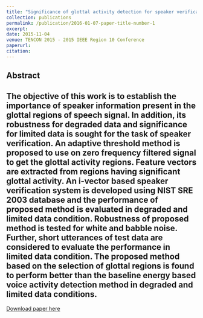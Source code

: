 ```yaml
---
title: "Significance of glottal activity detection for speaker verification in degraded and limited data condition"
collection: publications
permalink: /publication/2016-01-07-paper-title-number-1
excerpt: 
date: 2015-11-04
venue: TENCON 2015 - 2015 IEEE Region 10 Conference
paperurl:
citation:
---
```

Abstract
---
The objective of this work is to establish the
importance of speaker information present in the glottal regions
of speech signal. In addition, its robustness for degraded data
and significance for limited data is sought for the task of speaker
verification. An adaptive threshold method is proposed to use on
zero frequency filtered signal to get the glottal activity regions.
Feature vectors are extracted from regions having significant
glottal activity. An i-vector based speaker verification system is
developed using NIST SRE 2003 database and the performance
of proposed method is evaluated in degraded and limited data
condition. Robustness of proposed method is tested for white
and babble noise. Further, short utterances of test data are
considered to evaluate the performance in limited data condition.
The proposed method based on the selection of glottal regions
is found to perform better than the baseline energy based voice
activity detection method in degraded and limited data conditions.
---
[Download paper here](http://ashutosh620.github.io/files/paper1.pdf)

